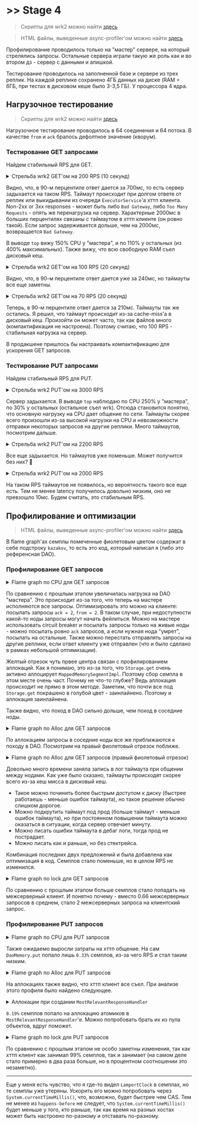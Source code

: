 # \>\> Stage 4
> Скрипты для wrk2 можно найти [здесь](../stage4/wrk2_scripts)

> HTML файлы, выведенные async-profiler'ом можно найти [здесь](./profiler_output)

Профилирование проводилось только на "мастер" сервере, на который стрелялись запросы.
Остальные сервера играли такую же роль как и во втором дз - сервер с данными и апишкой.

Тестирование проводилось на заполненной базе и сервере из трех реплик.
На каждой реплике сохранено 4ГБ данных на диске (RAM = 6ГБ, при тестах в дисковом кеше было 3-3,5 ГБ).
У процессора 4 ядра.

## Нагрузочное тестирование

> Скрипты для wrk2 можно найти [здесь](../stage4/wrk2_scripts)

Нагрузочное тестирование проводилось в 64 соединения и 64 потока.
В качестве `from` и `ack` бралось дефолтное значение (кворум).

### Тестирование GET запросами

Найдем стабильный RPS для GET.

<details>
<summary>Стрельба wrk2 GET'ом на 200 RPS (10 секунд)</summary>
<pre>
Running 10s test @ http://localhost:8080
  64 threads and 64 connections
  Thread calibration: mean lat.: 120.256ms, rate sampling interval: 377ms
  Thread calibration: mean lat.: 98.602ms, rate sampling interval: 391ms
  Thread calibration: mean lat.: 80.927ms, rate sampling interval: 291ms
  Thread calibration: mean lat.: 111.765ms, rate sampling interval: 476ms
  Thread calibration: mean lat.: 291.988ms, rate sampling interval: 1090ms
  Thread calibration: mean lat.: 98.988ms, rate sampling interval: 352ms
  Thread calibration: mean lat.: 104.825ms, rate sampling interval: 399ms
  Thread calibration: mean lat.: 106.615ms, rate sampling interval: 455ms
  Thread calibration: mean lat.: 115.585ms, rate sampling interval: 384ms
  Thread calibration: mean lat.: 132.667ms, rate sampling interval: 572ms
  Thread calibration: mean lat.: 124.374ms, rate sampling interval: 403ms
  Thread calibration: mean lat.: 123.082ms, rate sampling interval: 453ms
  Thread calibration: mean lat.: 210.744ms, rate sampling interval: 685ms
  Thread calibration: mean lat.: 114.673ms, rate sampling interval: 391ms
  Thread calibration: mean lat.: 112.145ms, rate sampling interval: 334ms
  Thread calibration: mean lat.: 111.590ms, rate sampling interval: 404ms
  Thread calibration: mean lat.: 127.504ms, rate sampling interval: 453ms
  Thread calibration: mean lat.: 128.485ms, rate sampling interval: 573ms
  Thread calibration: mean lat.: 113.873ms, rate sampling interval: 455ms
  Thread calibration: mean lat.: 91.890ms, rate sampling interval: 349ms
  Thread calibration: mean lat.: 251.584ms, rate sampling interval: 690ms
  Thread calibration: mean lat.: 115.239ms, rate sampling interval: 392ms
  Thread calibration: mean lat.: 118.717ms, rate sampling interval: 415ms
  Thread calibration: mean lat.: 249.392ms, rate sampling interval: 856ms
  Thread calibration: mean lat.: 131.277ms, rate sampling interval: 527ms
  Thread calibration: mean lat.: 130.629ms, rate sampling interval: 484ms
  Thread calibration: mean lat.: 400.959ms, rate sampling interval: 2633ms
  Thread calibration: mean lat.: 222.520ms, rate sampling interval: 654ms
  Thread calibration: mean lat.: 221.552ms, rate sampling interval: 711ms
  Thread calibration: mean lat.: 174.000ms, rate sampling interval: 657ms
  Thread calibration: mean lat.: 108.946ms, rate sampling interval: 384ms
  Thread calibration: mean lat.: 269.984ms, rate sampling interval: 934ms
  Thread calibration: mean lat.: 1138.336ms, rate sampling interval: 4194ms
  Thread calibration: mean lat.: 206.144ms, rate sampling interval: 412ms
  Thread calibration: mean lat.: 284.288ms, rate sampling interval: 568ms
  Thread Stats   Avg      Stdev     Max   +/- Stdev
    Latency   235.92ms  450.49ms   2.22s    90.06%
    Req/Sec       -nan      -nan   0.00      0.00%
  Latency Distribution (HdrHistogram - Recorded Latency)
 50.000%   63.33ms
 75.000%  173.70ms
 90.000%  681.47ms
 99.000%    2.10s 
 99.900%    2.16s 
 99.990%    2.22s 
 99.999%    2.22s 
100.000%    2.22s 

  Detailed Percentile spectrum:
       Value   Percentile   TotalCount 1/(1-Percentile)

       2.823     0.000000            1         1.00
      11.783     0.100000           90         1.11
      18.751     0.200000          179         1.25
      32.991     0.300000          269         1.43
      43.903     0.400000          358         1.67
      63.327     0.500000          448         2.00
      73.663     0.550000          493         2.22
      99.199     0.600000          537         2.50
     121.855     0.650000          582         2.86
     147.967     0.700000          627         3.33
     174.591     0.750000          672         4.00
     207.103     0.775000          694         4.44
     233.727     0.800000          716         5.00
     266.239     0.825000          739         5.71
     342.271     0.850000          761         6.67
     428.799     0.875000          784         8.00
     485.887     0.887500          795         8.89
     681.471     0.900000          806        10.00
     867.839     0.912500          817        11.43
    1080.319     0.925000          828        13.33
    1291.263     0.937500          840        16.00
    1375.231     0.943750          845        17.78
    1479.679     0.950000          851        20.00
    1620.991     0.956250          856        22.86
    1679.359     0.962500          862        26.67
    1795.071     0.968750          868        32.00
    1801.215     0.971875          870        35.56
    1908.735     0.975000          873        40.00
    1918.975     0.978125          876        45.71
    1939.455     0.981250          880        53.33
    1950.719     0.984375          882        64.00
    2056.191     0.985938          883        71.11
    2073.599     0.987500          884        80.00
    2099.199     0.989062          886        91.43
    2103.295     0.990625          887       106.67
    2131.967     0.992188          889       128.00
    2131.967     0.992969          889       142.22
    2146.303     0.993750          890       160.00
    2150.399     0.994531          892       182.86
    2150.399     0.995313          892       213.33
    2150.399     0.996094          892       256.00
    2150.399     0.996484          892       284.44
    2156.543     0.996875          893       320.00
    2156.543     0.997266          893       365.71
    2156.543     0.997656          893       426.67
    2162.687     0.998047          894       512.00
    2162.687     0.998242          894       568.89
    2162.687     0.998437          894       640.00
    2162.687     0.998633          894       731.43
    2162.687     0.998828          894       853.33
    2217.983     0.999023          895      1024.00
    2217.983     1.000000          895          inf
#[Mean    =      235.921, StdDeviation   =      450.488]
#[Max     =     2215.936, Total count    =          895]
#[Buckets =           27, SubBuckets     =         2048]
----------------------------------------------------------
  1722 requests in 9.98s, 363.43KB read
  Socket errors: connect 0, read 0, write 0, timeout 43
  Non-2xx or 3xx responses: 17
Requests/sec:    172.61
Transfer/sec:     36.43KB
</pre>
</details>

Видно, что, в 90-м перцентиле ответ дается за 700мс, то есть сервер задыхается на таком RPS.
Таймаут происходит при долгом ответе от реплик или выкидывании из очереди `ExecutorService`'а хттп клиента.
Non-2xx or 3xx responses - может быть либо `Bad Gateway`, либо `Too Many Requests` - опять же перенагрузка на сервер.
Характерные 2000мс в больших перцентилях связаны с таймаутом в хттп клиенте (он ровно такой).
Если запрос задерживается дольше, чем на 2000мс, возвращается `Bad Gateway`.

В выводе `top` вижу 150% CPU у "мастера", и по 110% у остальных (из 400% максимальных).
Также вижу, что всю свободную RAM съел дисковый кеш.


<details>
<summary>Стрельба wrk2 GET'ом на 100 RPS (20 секунд)</summary>
<pre>
Running 20s test @ http://localhost:8080
  64 threads and 64 connections
  Thread calibration: mean lat.: 25.769ms, rate sampling interval: 71ms
  Thread calibration: mean lat.: 39.796ms, rate sampling interval: 87ms
  Thread calibration: mean lat.: 26.096ms, rate sampling interval: 70ms
  Thread calibration: mean lat.: 38.195ms, rate sampling interval: 86ms
  Thread calibration: mean lat.: 43.032ms, rate sampling interval: 191ms
  Thread calibration: mean lat.: 38.903ms, rate sampling interval: 87ms
  Thread calibration: mean lat.: 33.653ms, rate sampling interval: 98ms
  Thread calibration: mean lat.: 80.689ms, rate sampling interval: 274ms
  Thread calibration: mean lat.: 647.637ms, rate sampling interval: 3053ms
  Thread calibration: mean lat.: 400.423ms, rate sampling interval: 1985ms
  Thread calibration: mean lat.: 661.905ms, rate sampling interval: 3086ms
  Thread calibration: mean lat.: 681.141ms, rate sampling interval: 3090ms
  Thread calibration: mean lat.: 529.192ms, rate sampling interval: 3149ms
  Thread calibration: mean lat.: 412.008ms, rate sampling interval: 1986ms
  Thread calibration: mean lat.: 1294.752ms, rate sampling interval: 4112ms
  Thread calibration: mean lat.: 117.770ms, rate sampling interval: 373ms
  Thread calibration: mean lat.: 389.238ms, rate sampling interval: 1862ms
  Thread calibration: mean lat.: 435.778ms, rate sampling interval: 1981ms
  Thread calibration: mean lat.: 154.466ms, rate sampling interval: 469ms
  Thread calibration: mean lat.: 160.200ms, rate sampling interval: 478ms
  Thread calibration: mean lat.: 487.473ms, rate sampling interval: 3260ms
  Thread calibration: mean lat.: 458.704ms, rate sampling interval: 3260ms
  Thread calibration: mean lat.: 565.965ms, rate sampling interval: 3264ms
  Thread calibration: mean lat.: 514.350ms, rate sampling interval: 3098ms
  Thread calibration: mean lat.: 535.270ms, rate sampling interval: 3133ms
  Thread calibration: mean lat.: 107.070ms, rate sampling interval: 325ms
  Thread calibration: mean lat.: 146.618ms, rate sampling interval: 390ms
  Thread calibration: mean lat.: 166.317ms, rate sampling interval: 526ms
  Thread calibration: mean lat.: 117.936ms, rate sampling interval: 355ms
  Thread calibration: mean lat.: 515.414ms, rate sampling interval: 3137ms
  Thread calibration: mean lat.: 162.394ms, rate sampling interval: 526ms
  Thread calibration: mean lat.: 521.609ms, rate sampling interval: 3139ms
  Thread calibration: mean lat.: 398.353ms, rate sampling interval: 1695ms
  Thread calibration: mean lat.: 480.204ms, rate sampling interval: 3125ms
  Thread calibration: mean lat.: 9223372036854776.000ms, rate sampling interval: 10ms
  Thread calibration: mean lat.: 172.488ms, rate sampling interval: 607ms
  Thread calibration: mean lat.: 178.826ms, rate sampling interval: 593ms
  Thread calibration: mean lat.: 192.063ms, rate sampling interval: 579ms
  Thread calibration: mean lat.: 180.274ms, rate sampling interval: 548ms
  Thread calibration: mean lat.: 166.209ms, rate sampling interval: 561ms
  Thread calibration: mean lat.: 9223372036854776.000ms, rate sampling interval: 10ms
  Thread calibration: mean lat.: 9223372036854776.000ms, rate sampling interval: 10ms
  Thread calibration: mean lat.: 183.830ms, rate sampling interval: 574ms
  Thread calibration: mean lat.: 152.418ms, rate sampling interval: 532ms
  Thread calibration: mean lat.: 120.352ms, rate sampling interval: 325ms
  Thread calibration: mean lat.: 201.232ms, rate sampling interval: 664ms
  Thread calibration: mean lat.: 180.839ms, rate sampling interval: 467ms
  Thread calibration: mean lat.: 184.032ms, rate sampling interval: 586ms
  Thread calibration: mean lat.: 197.047ms, rate sampling interval: 642ms
  Thread calibration: mean lat.: 192.186ms, rate sampling interval: 620ms
  Thread calibration: mean lat.: 186.404ms, rate sampling interval: 624ms
  Thread calibration: mean lat.: 195.575ms, rate sampling interval: 585ms
  Thread calibration: mean lat.: 182.271ms, rate sampling interval: 493ms
  Thread calibration: mean lat.: 188.529ms, rate sampling interval: 500ms
  Thread calibration: mean lat.: 208.708ms, rate sampling interval: 622ms
  Thread calibration: mean lat.: 186.076ms, rate sampling interval: 530ms
  Thread calibration: mean lat.: 190.549ms, rate sampling interval: 616ms
  Thread calibration: mean lat.: 224.997ms, rate sampling interval: 636ms
  Thread calibration: mean lat.: 171.969ms, rate sampling interval: 574ms
  Thread calibration: mean lat.: 172.742ms, rate sampling interval: 547ms
  Thread calibration: mean lat.: 170.592ms, rate sampling interval: 482ms
  Thread calibration: mean lat.: 167.894ms, rate sampling interval: 546ms
  Thread calibration: mean lat.: 179.764ms, rate sampling interval: 573ms
  Thread calibration: mean lat.: 196.725ms, rate sampling interval: 567ms
  Thread Stats   Avg      Stdev     Max   +/- Stdev
    Latency   174.71ms  323.50ms   2.16s    95.37%
    Req/Sec     0.42      1.80    14.00     97.24%
  Latency Distribution (HdrHistogram - Recorded Latency)
 50.000%   97.47ms
 75.000%  188.93ms
 90.000%  238.08ms
 99.000%    2.06s 
 99.900%    2.15s 
 99.990%    2.16s 
 99.999%    2.16s 
100.000%    2.16s 

Detailed Percentile spectrum:
Value   Percentile   TotalCount 1/(1-Percentile)

       2.259     0.000000            1         1.00
      15.999     0.100000           72         1.11
      29.471     0.200000          143         1.25
      44.607     0.300000          214         1.43
      65.599     0.400000          285         1.67
      97.471     0.500000          356         2.00
     120.383     0.550000          392         2.22
     145.535     0.600000          428         2.50
     161.407     0.650000          465         2.86
     174.335     0.700000          499         3.33
     188.927     0.750000          536         4.00
     196.095     0.775000          552         4.44
     200.191     0.800000          570         5.00
     209.279     0.825000          588         5.71
     212.735     0.850000          606         6.67
     225.919     0.875000          623         8.00
     228.735     0.887500          634         8.89
     238.079     0.900000          641        10.00
     248.447     0.912500          650        11.43
     266.751     0.925000          659        13.33
     301.567     0.937500          668        16.00
     335.615     0.943750          672        17.78
     357.887     0.950000          677        20.00
     901.119     0.956250          681        22.86
     940.031     0.962500          686        26.67
     969.215     0.968750          690        32.00
    1528.831     0.971875          692        35.56
    1537.023     0.975000          695        40.00
    1542.143     0.978125          697        45.71
    1556.479     0.981250          699        53.33
    1562.623     0.984375          701        64.00
    2019.327     0.985938          702        71.11
    2052.095     0.987500          704        80.00
    2058.239     0.989062          705        91.43
    2065.407     0.990625          706       106.67
    2069.503     0.992188          707       128.00
    2069.503     0.992969          707       142.22
    2070.527     0.993750          708       160.00
    2074.623     0.994531          709       182.86
    2074.623     0.995313          709       213.33
    2144.255     0.996094          710       256.00
    2144.255     0.996484          710       284.44
    2144.255     0.996875          710       320.00
    2150.399     0.997266          711       365.71
    2150.399     0.997656          711       426.67
    2150.399     0.998047          711       512.00
    2150.399     0.998242          711       568.89
    2150.399     0.998437          711       640.00
    2158.591     0.998633          712       731.43
    2158.591     1.000000          712          inf
#[Mean    =      174.712, StdDeviation   =      323.500]
#[Max     =     2156.544, Total count    =          712]
#[Buckets =           27, SubBuckets     =         2048]
----------------------------------------------------------
1607 requests in 20.06s, 345.22KB read
Socket errors: connect 0, read 0, write 0, timeout 145
Non-2xx or 3xx responses: 46
Requests/sec:     80.11
Transfer/sec:     17.21KB
</pre>
</details>

Видно, что, в 90-м перцентиле ответ дается уже за 240мс, но таймауты все еще заметны.

<details>
<summary>Стрельба wrk2 GET'ом на 70 RPS (20 секунд)</summary>
<pre>
Running 20s test @ http://localhost:8080
  64 threads and 64 connections
  Thread calibration: mean lat.: 70.544ms, rate sampling interval: 265ms
  Thread calibration: mean lat.: 118.546ms, rate sampling interval: 434ms
  Thread calibration: mean lat.: 82.411ms, rate sampling interval: 294ms
  Thread calibration: mean lat.: 103.411ms, rate sampling interval: 502ms
  Thread calibration: mean lat.: 127.306ms, rate sampling interval: 488ms
  Thread calibration: mean lat.: 109.670ms, rate sampling interval: 430ms
  Thread calibration: mean lat.: 109.816ms, rate sampling interval: 290ms
  Thread calibration: mean lat.: 120.749ms, rate sampling interval: 492ms
  Thread calibration: mean lat.: 396.416ms, rate sampling interval: 2461ms
  Thread calibration: mean lat.: 113.365ms, rate sampling interval: 488ms
  Thread calibration: mean lat.: 123.951ms, rate sampling interval: 482ms
  Thread calibration: mean lat.: 423.700ms, rate sampling interval: 2531ms
  Thread calibration: mean lat.: 431.915ms, rate sampling interval: 2488ms
  Thread calibration: mean lat.: 140.330ms, rate sampling interval: 419ms
  Thread calibration: mean lat.: 129.300ms, rate sampling interval: 474ms
  Thread calibration: mean lat.: 421.200ms, rate sampling interval: 2437ms
  Thread calibration: mean lat.: 130.766ms, rate sampling interval: 405ms
  Thread calibration: mean lat.: 431.159ms, rate sampling interval: 2316ms
  Thread calibration: mean lat.: 148.565ms, rate sampling interval: 519ms
  Thread calibration: mean lat.: 192.302ms, rate sampling interval: 783ms
  Thread calibration: mean lat.: 431.223ms, rate sampling interval: 2312ms
  Thread calibration: mean lat.: 168.164ms, rate sampling interval: 508ms
  Thread calibration: mean lat.: 176.455ms, rate sampling interval: 540ms
  Thread calibration: mean lat.: 491.937ms, rate sampling interval: 2578ms
  Thread calibration: mean lat.: 157.229ms, rate sampling interval: 485ms
  Thread calibration: mean lat.: 117.870ms, rate sampling interval: 379ms
  Thread calibration: mean lat.: 242.430ms, rate sampling interval: 690ms
  Thread calibration: mean lat.: 180.149ms, rate sampling interval: 596ms
  Thread calibration: mean lat.: 447.613ms, rate sampling interval: 2322ms
  Thread calibration: mean lat.: 215.936ms, rate sampling interval: 603ms
  Thread calibration: mean lat.: 173.530ms, rate sampling interval: 456ms
  Thread calibration: mean lat.: 593.236ms, rate sampling interval: 2615ms
  Thread calibration: mean lat.: 146.075ms, rate sampling interval: 452ms
  Thread calibration: mean lat.: 184.854ms, rate sampling interval: 582ms
  Thread calibration: mean lat.: 434.116ms, rate sampling interval: 2527ms
  Thread calibration: mean lat.: 457.442ms, rate sampling interval: 2551ms
  Thread calibration: mean lat.: 147.446ms, rate sampling interval: 537ms
  Thread calibration: mean lat.: 158.424ms, rate sampling interval: 395ms
  Thread calibration: mean lat.: 441.410ms, rate sampling interval: 2492ms
  Thread calibration: mean lat.: 178.959ms, rate sampling interval: 689ms
  Thread calibration: mean lat.: 172.026ms, rate sampling interval: 568ms
  Thread calibration: mean lat.: 489.646ms, rate sampling interval: 2512ms
  Thread calibration: mean lat.: 474.097ms, rate sampling interval: 2508ms
  Thread calibration: mean lat.: 160.742ms, rate sampling interval: 443ms
  Thread calibration: mean lat.: 486.062ms, rate sampling interval: 2439ms
  Thread calibration: mean lat.: 491.412ms, rate sampling interval: 2437ms
  Thread calibration: mean lat.: 494.222ms, rate sampling interval: 2482ms
  Thread calibration: mean lat.: 206.999ms, rate sampling interval: 617ms
  Thread calibration: mean lat.: 191.501ms, rate sampling interval: 663ms
  Thread calibration: mean lat.: 193.255ms, rate sampling interval: 631ms
  Thread calibration: mean lat.: 161.202ms, rate sampling interval: 666ms
  Thread calibration: mean lat.: 501.466ms, rate sampling interval: 2435ms
  Thread calibration: mean lat.: 201.795ms, rate sampling interval: 651ms
  Thread calibration: mean lat.: 209.141ms, rate sampling interval: 678ms
  Thread calibration: mean lat.: 196.743ms, rate sampling interval: 668ms
  Thread calibration: mean lat.: 202.596ms, rate sampling interval: 659ms
  Thread calibration: mean lat.: 216.064ms, rate sampling interval: 706ms
  Thread calibration: mean lat.: 209.747ms, rate sampling interval: 675ms
  Thread calibration: mean lat.: 212.507ms, rate sampling interval: 686ms
  Thread calibration: mean lat.: 503.042ms, rate sampling interval: 2473ms
  Thread calibration: mean lat.: 211.422ms, rate sampling interval: 707ms
  Thread calibration: mean lat.: 189.941ms, rate sampling interval: 677ms
  Thread calibration: mean lat.: 189.031ms, rate sampling interval: 644ms
  Thread calibration: mean lat.: 172.966ms, rate sampling interval: 684ms
  Thread Stats   Avg      Stdev     Max   +/- Stdev
    Latency   151.86ms  265.05ms   2.07s    97.24%
    Req/Sec     0.72      0.93     6.00     95.75%
  Latency Distribution (HdrHistogram - Recorded Latency)
 50.000%   93.31ms
 75.000%  163.46ms
 90.000%  216.45ms
 99.000%    2.02s 
 99.900%    2.03s 
 99.990%    2.07s 
 99.999%    2.07s 
100.000%    2.07s 

Detailed Percentile spectrum:
Value   Percentile   TotalCount 1/(1-Percentile)

      12.383     0.000000            1         1.00
      35.775     0.100000           58         1.11
      46.527     0.200000          116         1.25
      56.575     0.300000          174         1.43
      73.855     0.400000          232         1.67
      93.311     0.500000          290         2.00
     107.199     0.550000          319         2.22
     125.375     0.600000          348         2.50
     140.927     0.650000          377         2.86
     155.007     0.700000          406         3.33
     163.711     0.750000          435         4.00
     171.391     0.775000          449         4.44
     177.535     0.800000          466         5.00
     181.119     0.825000          478         5.71
     189.951     0.850000          493         6.67
     200.063     0.875000          507         8.00
     206.079     0.887500          514         8.89
     217.343     0.900000          522        10.00
     223.999     0.912500          529        11.43
     233.599     0.925000          536        13.33
     260.351     0.937500          543        16.00
     314.111     0.943750          547        17.78
     318.975     0.950000          552        20.00
     323.071     0.956250          554        22.86
     328.703     0.962500          558        26.67
     334.847     0.968750          561        32.00
     391.679     0.971875          563        35.56
    1145.855     0.975000          565        40.00
    1186.815     0.978125          567        45.71
    1213.439     0.981250          569        53.33
    1231.871     0.984375          570        64.00
    1245.183     0.985938          571        71.11
    2008.063     0.987500          572        80.00
    2015.231     0.989062          573        91.43
    2023.423     0.990625          574       106.67
    2025.471     0.992188          576       128.00
    2025.471     0.992969          576       142.22
    2025.471     0.993750          576       160.00
    2025.471     0.994531          576       182.86
    2030.591     0.995313          578       213.33
    2030.591     0.996094          578       256.00
    2030.591     0.996484          578       284.44
    2030.591     0.996875          578       320.00
    2030.591     0.997266          578       365.71
    2030.591     0.997656          578       426.67
    2030.591     0.998047          578       512.00
    2030.591     0.998242          578       568.89
    2066.431     0.998437          579       640.00
    2066.431     1.000000          579          inf
#[Mean    =      151.855, StdDeviation   =      265.046]
#[Max     =     2065.408, Total count    =          579]
#[Buckets =           27, SubBuckets     =         2048]
----------------------------------------------------------
1265 requests in 20.11s, 248.08KB read
Socket errors: connect 0, read 0, write 0, timeout 61
Non-2xx or 3xx responses: 42
Requests/sec:     62.90
Transfer/sec:     12.34KB
</pre>
</details>

Теперь, в 90-м перцентиле ответ дается за 210мс.
Таймауты так же остались.
Я решил, что таймаут происходит из-за cache-miss'а в дисковый кеш.
Произойти он может часто, так как файлов много (компактификация не настроена).
Поэтому считаю, что 100 RPS - стабильная нагрузка на сервер.

В продакшене пришлось бы настраивать компактификацию для ускорения GET запросов.

### Тестирование PUT запросами

Найдем стабильный RPS для PUT.

<details>
<summary>Стрельба wrk2 PUT'ом на 3000 RPS</summary>
<pre>
Running 10s test @ http://localhost:8080
  64 threads and 64 connections
  Thread calibration: mean lat.: 1.718ms, rate sampling interval: 10ms
  Thread calibration: mean lat.: 304.965ms, rate sampling interval: 27ms
  Thread calibration: mean lat.: 1.726ms, rate sampling interval: 10ms
  Thread calibration: mean lat.: 1.674ms, rate sampling interval: 10ms
  Thread calibration: mean lat.: 2.381ms, rate sampling interval: 10ms
  Thread calibration: mean lat.: 2.024ms, rate sampling interval: 10ms
  Thread calibration: mean lat.: 230.430ms, rate sampling interval: 2256ms
  Thread calibration: mean lat.: 1.771ms, rate sampling interval: 10ms
  Thread calibration: mean lat.: 1.787ms, rate sampling interval: 10ms
  Thread calibration: mean lat.: 186.790ms, rate sampling interval: 2963ms
  Thread calibration: mean lat.: 221.625ms, rate sampling interval: 2166ms
  Thread calibration: mean lat.: 1.879ms, rate sampling interval: 10ms
  Thread calibration: mean lat.: 246.707ms, rate sampling interval: 2828ms
  Thread calibration: mean lat.: 232.087ms, rate sampling interval: 2306ms
  Thread calibration: mean lat.: 2.014ms, rate sampling interval: 10ms
  Thread calibration: mean lat.: 1.909ms, rate sampling interval: 10ms
  Thread calibration: mean lat.: 258.402ms, rate sampling interval: 2461ms
  Thread calibration: mean lat.: 1.995ms, rate sampling interval: 10ms
  Thread calibration: mean lat.: 1.882ms, rate sampling interval: 10ms
  Thread calibration: mean lat.: 214.764ms, rate sampling interval: 2109ms
  Thread calibration: mean lat.: 1.607ms, rate sampling interval: 10ms
  Thread calibration: mean lat.: 1.747ms, rate sampling interval: 10ms
  Thread calibration: mean lat.: 911.607ms, rate sampling interval: 6250ms
  Thread calibration: mean lat.: 905.525ms, rate sampling interval: 6242ms
  Thread calibration: mean lat.: 308.554ms, rate sampling interval: 2713ms
  Thread calibration: mean lat.: 110.970ms, rate sampling interval: 10ms
  Thread calibration: mean lat.: 904.274ms, rate sampling interval: 6221ms
  Thread calibration: mean lat.: 1521.760ms, rate sampling interval: 10747ms
  Thread calibration: mean lat.: 1.866ms, rate sampling interval: 10ms
  Thread calibration: mean lat.: 401.154ms, rate sampling interval: 3033ms
  Thread calibration: mean lat.: 57.754ms, rate sampling interval: 10ms
  Thread calibration: mean lat.: 2.354ms, rate sampling interval: 10ms
  Thread calibration: mean lat.: 14.278ms, rate sampling interval: 10ms
  Thread calibration: mean lat.: 2.170ms, rate sampling interval: 10ms
  Thread calibration: mean lat.: 2.293ms, rate sampling interval: 10ms
  Thread calibration: mean lat.: 2.053ms, rate sampling interval: 10ms
  Thread calibration: mean lat.: 2.487ms, rate sampling interval: 10ms
  Thread calibration: mean lat.: 2.704ms, rate sampling interval: 10ms
  Thread calibration: mean lat.: 1644.802ms, rate sampling interval: 7045ms
  Thread calibration: mean lat.: 217.862ms, rate sampling interval: 2865ms
  Thread calibration: mean lat.: 191.039ms, rate sampling interval: 2920ms
  Thread calibration: mean lat.: 1.840ms, rate sampling interval: 10ms
  Thread calibration: mean lat.: 1.716ms, rate sampling interval: 10ms
  Thread Stats   Avg      Stdev     Max   +/- Stdev
    Latency   302.51ms  834.06ms   5.73s    89.19%
    Req/Sec       -nan      -nan   0.00      0.00%
  Latency Distribution (HdrHistogram - Recorded Latency)
 50.000%    1.70ms
 75.000%    2.96ms
 90.000%    1.27s 
 99.000%    3.93s 
 99.900%    5.53s 
 99.990%    5.71s 
 99.999%    5.73s 
100.000%    5.73s 

  Detailed Percentile spectrum:
       Value   Percentile   TotalCount 1/(1-Percentile)

       0.459     0.000000            1         1.00
       0.942     0.100000          978         1.11
       1.157     0.200000         1957         1.25
       1.343     0.300000         2938         1.43
       1.506     0.400000         3913         1.67
       1.696     0.500000         4889         2.00
       1.805     0.550000         5380         2.22
       1.944     0.600000         5866         2.50
       2.139     0.650000         6355         2.86
       2.415     0.700000         6848         3.33
       2.963     0.750000         7332         4.00
       3.579     0.775000         7576         4.44
       4.883     0.800000         7820         5.00
      54.847     0.825000         8065         5.71
     463.103     0.850000         8309         6.67
     863.743     0.875000         8554         8.00
    1071.103     0.887500         8676         8.89
    1269.759     0.900000         8798        10.00
    1471.487     0.912500         8920        11.43
    1668.095     0.925000         9042        13.33
    1868.799     0.937500         9167        16.00
    1952.767     0.943750         9226        17.78
    2063.359     0.950000         9287        20.00
    2359.295     0.956250         9348        22.86
    2658.303     0.962500         9409        26.67
    2953.215     0.968750         9470        32.00
    3110.911     0.971875         9502        35.56
    3254.271     0.975000         9531        40.00
    3401.727     0.978125         9563        45.71
    3543.039     0.981250         9592        53.33
    3686.399     0.984375         9623        64.00
    3753.983     0.985938         9638        71.11
    3825.663     0.987500         9654        80.00
    3897.343     0.989062         9669        91.43
    3969.023     0.990625         9685       106.67
    4194.303     0.992188         9699       128.00
    4358.143     0.992969         9707       142.22
    4501.503     0.993750         9714       160.00
    4665.343     0.994531         9722       182.86
    4825.087     0.995313         9730       213.33
    4956.159     0.996094         9737       256.00
    5038.079     0.996484         9741       284.44
    5119.999     0.996875         9745       320.00
    5201.919     0.997266         9749       365.71
    5283.839     0.997656         9753       426.67
    5345.279     0.998047         9756       512.00
    5390.335     0.998242         9758       568.89
    5431.295     0.998437         9760       640.00
    5472.255     0.998633         9762       731.43
    5513.215     0.998828         9764       853.33
    5554.175     0.999023         9766      1024.00
    5574.655     0.999121         9767      1137.78
    5595.135     0.999219         9768      1280.00
    5615.615     0.999316         9769      1462.86
    5636.095     0.999414         9770      1706.67
    5656.575     0.999512         9771      2048.00
    5656.575     0.999561         9771      2275.56
    5677.055     0.999609         9772      2560.00
    5677.055     0.999658         9772      2925.71
    5697.535     0.999707         9773      3413.33
    5697.535     0.999756         9773      4096.00
    5697.535     0.999780         9773      4551.11
    5713.919     0.999805         9774      5120.00
    5713.919     0.999829         9774      5851.43
    5713.919     0.999854         9774      6826.67
    5713.919     0.999878         9774      8192.00
    5713.919     0.999890         9774      9102.22
    5734.399     0.999902         9775     10240.00
    5734.399     1.000000         9775          inf
#[Mean    =      302.512, StdDeviation   =      834.058]
#[Max     =     5730.304, Total count    =         9775]
#[Buckets =           27, SubBuckets     =         2048]
----------------------------------------------------------
  23018 requests in 10.00s, 1.47MB read
  Socket errors: connect 0, read 0, write 0, timeout 57
  Non-2xx or 3xx responses: 45
Requests/sec:   2300.82
Transfer/sec:    150.58KB
</pre>
</details>

Сервер задыхается.
В выводе `top` наблюдаю по CPU 250% у "мастера", по 30% у остальных (остальное съел wrk).
Отсюда становится понятно, что основную нагрузку на CPU дает общение по сети.
Таймауты скорее всего произошли из-за высокой нагрузки на CPU
и невозможности отправки некоторых запросов на другие реплики.
Много таймаутов, посмотрим дальше.

<details>
<summary>Стрельба wrk2 PUT'ом на 2200 RPS</summary>
<pre>
Running 10s test @ http://localhost:8080
  64 threads and 64 connections
  Thread calibration: mean lat.: 1.396ms, rate sampling interval: 10ms
  Thread calibration: mean lat.: 1.535ms, rate sampling interval: 10ms
  Thread calibration: mean lat.: 1.789ms, rate sampling interval: 10ms
  Thread calibration: mean lat.: 1.673ms, rate sampling interval: 10ms
  Thread calibration: mean lat.: 213.716ms, rate sampling interval: 2121ms
  Thread calibration: mean lat.: 1.542ms, rate sampling interval: 10ms
  Thread calibration: mean lat.: 1.386ms, rate sampling interval: 10ms
  Thread calibration: mean lat.: 1.496ms, rate sampling interval: 10ms
  Thread calibration: mean lat.: 1.384ms, rate sampling interval: 10ms
  Thread calibration: mean lat.: 1.301ms, rate sampling interval: 10ms
  Thread calibration: mean lat.: 1.283ms, rate sampling interval: 10ms
  Thread calibration: mean lat.: 1.288ms, rate sampling interval: 10ms
  Thread calibration: mean lat.: 1.210ms, rate sampling interval: 10ms
  Thread calibration: mean lat.: 1.245ms, rate sampling interval: 10ms
  Thread calibration: mean lat.: 1.253ms, rate sampling interval: 10ms
  Thread calibration: mean lat.: 1.150ms, rate sampling interval: 10ms
  Thread calibration: mean lat.: 1.167ms, rate sampling interval: 10ms
  Thread calibration: mean lat.: 1.131ms, rate sampling interval: 10ms
  Thread calibration: mean lat.: 1.178ms, rate sampling interval: 10ms
  Thread calibration: mean lat.: 1.148ms, rate sampling interval: 10ms
  Thread calibration: mean lat.: 1.212ms, rate sampling interval: 10ms
  Thread calibration: mean lat.: 1.256ms, rate sampling interval: 10ms
  Thread calibration: mean lat.: 1.241ms, rate sampling interval: 10ms
  Thread calibration: mean lat.: 1.307ms, rate sampling interval: 10ms
  Thread calibration: mean lat.: 1.242ms, rate sampling interval: 10ms
  Thread calibration: mean lat.: 1.207ms, rate sampling interval: 10ms
  Thread calibration: mean lat.: 1.185ms, rate sampling interval: 10ms
  Thread calibration: mean lat.: 1.473ms, rate sampling interval: 10ms
  Thread calibration: mean lat.: 1.635ms, rate sampling interval: 10ms
  Thread calibration: mean lat.: 1.182ms, rate sampling interval: 10ms
  Thread calibration: mean lat.: 1.644ms, rate sampling interval: 10ms
  Thread calibration: mean lat.: 1.701ms, rate sampling interval: 10ms
  Thread calibration: mean lat.: 1.681ms, rate sampling interval: 10ms
  Thread calibration: mean lat.: 1.686ms, rate sampling interval: 10ms
  Thread calibration: mean lat.: 1.448ms, rate sampling interval: 10ms
  Thread calibration: mean lat.: 1.522ms, rate sampling interval: 10ms
  Thread Stats   Avg      Stdev     Max   +/- Stdev
    Latency    16.58ms  141.67ms   2.00s    98.62%
    Req/Sec       -nan      -nan   0.00      0.00%
  Latency Distribution (HdrHistogram - Recorded Latency)
 50.000%    1.44ms
 75.000%    1.79ms
 90.000%    2.19ms
 99.000%  649.22ms
 99.900%    1.87s 
 99.990%    2.00s 
 99.999%    2.00s 
100.000%    2.00s 

  Detailed Percentile spectrum:
       Value   Percentile   TotalCount 1/(1-Percentile)

       0.463     0.000000            1         1.00
       0.887     0.100000          957         1.11
       1.055     0.200000         1917         1.25
       1.188     0.300000         2877         1.43
       1.319     0.400000         3836         1.67
       1.441     0.500000         4789         2.00
       1.503     0.550000         5275         2.22
       1.564     0.600000         5746         2.50
       1.631     0.650000         6221         2.86
       1.711     0.700000         6703         3.33
       1.793     0.750000         7178         4.00
       1.840     0.775000         7420         4.44
       1.896     0.800000         7659         5.00
       1.951     0.825000         7896         5.71
       2.019     0.850000         8135         6.67
       2.097     0.875000         8380         8.00
       2.139     0.887500         8496         8.89
       2.189     0.900000         8618        10.00
       2.259     0.912500         8734        11.43
       2.347     0.925000         8853        13.33
       2.471     0.937500         8972        16.00
       2.547     0.943750         9033        17.78
       2.645     0.950000         9092        20.00
       2.773     0.956250         9152        22.86
       2.969     0.962500         9212        26.67
       3.273     0.968750         9271        32.00
       3.517     0.971875         9301        35.56
       4.043     0.975000         9331        40.00
       4.683     0.978125         9361        45.71
       5.875     0.981250         9391        53.33
       9.663     0.984375         9421        64.00
     112.063     0.985938         9436        71.11
     333.567     0.987500         9451        80.00
     536.063     0.989062         9466        91.43
     758.783     0.990625         9481       106.67
     961.535     0.992188         9496       128.00
    1071.103     0.992969         9503       142.22
    1184.767     0.993750         9511       160.00
    1274.879     0.994531         9518       182.86
    1388.543     0.995313         9526       213.33
    1497.087     0.996094         9533       256.00
    1554.431     0.996484         9537       284.44
    1610.751     0.996875         9541       320.00
    1645.567     0.997266         9544       365.71
    1700.863     0.997656         9548       426.67
    1758.207     0.998047         9552       512.00
    1785.855     0.998242         9554       568.89
    1813.503     0.998437         9556       640.00
    1837.055     0.998633         9557       731.43
    1865.727     0.998828         9559       853.33
    1894.399     0.999023         9561      1024.00
    1898.495     0.999121         9562      1137.78
    1922.047     0.999219         9563      1280.00
    1926.143     0.999316         9564      1462.86
    1950.719     0.999414         9565      1706.67
    1953.791     0.999512         9566      2048.00
    1953.791     0.999561         9566      2275.56
    1978.367     0.999609         9567      2560.00
    1978.367     0.999658         9567      2925.71
    1981.439     0.999707         9568      3413.33
    1981.439     0.999756         9568      4096.00
    1981.439     0.999780         9568      4551.11
    2001.919     0.999805         9569      5120.00
    2001.919     0.999829         9569      5851.43
    2001.919     0.999854         9569      6826.67
    2001.919     0.999878         9569      8192.00
    2001.919     0.999890         9569      9102.22
    2004.991     0.999902         9570     10240.00
    2004.991     1.000000         9570          inf
#[Mean    =       16.584, StdDeviation   =      141.668]
#[Max     =     2003.968, Total count    =         9570]
#[Buckets =           27, SubBuckets     =         2048]
----------------------------------------------------------
  21789 requests in 9.99s, 1.39MB read
  Socket errors: connect 0, read 0, write 0, timeout 2
  Non-2xx or 3xx responses: 3
Requests/sec:   2181.71
Transfer/sec:    142.75KB
</pre>
</details>

Все еще задыхается. Но таймаутов уже поменьше. Может получится без них? 🥺

<details>
<summary>Стрельба wrk2 PUT'ом на 2000 RPS</summary>
<pre>
Running 10s test @ http://localhost:8080
  64 threads and 64 connections
  Thread calibration: mean lat.: 1.487ms, rate sampling interval: 10ms
  Thread calibration: mean lat.: 1.346ms, rate sampling interval: 10ms
  Thread calibration: mean lat.: 1.457ms, rate sampling interval: 10ms
  Thread calibration: mean lat.: 1.628ms, rate sampling interval: 10ms
  Thread calibration: mean lat.: 1.868ms, rate sampling interval: 10ms
  Thread calibration: mean lat.: 1.883ms, rate sampling interval: 10ms
  Thread calibration: mean lat.: 1.755ms, rate sampling interval: 10ms
  Thread calibration: mean lat.: 1.343ms, rate sampling interval: 10ms
  Thread calibration: mean lat.: 1.349ms, rate sampling interval: 10ms
  Thread calibration: mean lat.: 1.449ms, rate sampling interval: 10ms
  Thread calibration: mean lat.: 1.220ms, rate sampling interval: 10ms
  Thread calibration: mean lat.: 1.288ms, rate sampling interval: 10ms
  Thread calibration: mean lat.: 1.314ms, rate sampling interval: 10ms
  Thread calibration: mean lat.: 1.213ms, rate sampling interval: 10ms
  Thread calibration: mean lat.: 1.116ms, rate sampling interval: 10ms
  Thread calibration: mean lat.: 1.093ms, rate sampling interval: 10ms
  Thread calibration: mean lat.: 1.110ms, rate sampling interval: 10ms
  Thread calibration: mean lat.: 1.464ms, rate sampling interval: 10ms
  Thread calibration: mean lat.: 1.499ms, rate sampling interval: 10ms
  Thread calibration: mean lat.: 1.361ms, rate sampling interval: 10ms
  Thread calibration: mean lat.: 1.409ms, rate sampling interval: 10ms
  Thread calibration: mean lat.: 1.489ms, rate sampling interval: 10ms
  Thread calibration: mean lat.: 1.257ms, rate sampling interval: 10ms
  Thread calibration: mean lat.: 1.285ms, rate sampling interval: 10ms
  Thread Stats   Avg      Stdev     Max   +/- Stdev
    Latency     1.41ms  554.10us   7.96ms   79.63%
    Req/Sec       -nan      -nan   0.00      0.00%
  Latency Distribution (HdrHistogram - Recorded Latency)
 50.000%    1.35ms
 75.000%    1.63ms
 90.000%    1.97ms
 99.000%    3.40ms
 99.900%    5.98ms
 99.990%    7.78ms
 99.999%    7.97ms
100.000%    7.97ms

  Detailed Percentile spectrum:
       Value   Percentile   TotalCount 1/(1-Percentile)

       0.460     0.000000            1         1.00
       0.844     0.100000         1249         1.11
       0.995     0.200000         2498         1.25
       1.116     0.300000         3738         1.43
       1.235     0.400000         4982         1.67
       1.346     0.500000         6233         2.00
       1.398     0.550000         6854         2.22
       1.453     0.600000         7481         2.50
       1.507     0.650000         8101         2.86
       1.567     0.700000         8719         3.33
       1.635     0.750000         9343         4.00
       1.675     0.775000         9653         4.44
       1.716     0.800000         9962         5.00
       1.763     0.825000        10271         5.71
       1.813     0.850000        10583         6.67
       1.886     0.875000        10900         8.00
       1.924     0.887500        11052         8.89
       1.966     0.900000        11210        10.00
       2.016     0.912500        11363        11.43
       2.067     0.925000        11516        13.33
       2.135     0.937500        11671        16.00
       2.177     0.943750        11750        17.78
       2.239     0.950000        11833        20.00
       2.289     0.956250        11905        22.86
       2.375     0.962500        11983        26.67
       2.467     0.968750        12060        32.00
       2.533     0.971875        12099        35.56
       2.605     0.975000        12138        40.00
       2.693     0.978125        12177        45.71
       2.809     0.981250        12216        53.33
       2.921     0.984375        12256        64.00
       3.059     0.985938        12274        71.11
       3.195     0.987500        12294        80.00
       3.331     0.989062        12313        91.43
       3.457     0.990625        12333       106.67
       3.637     0.992188        12352       128.00
       3.825     0.992969        12362       142.22
       4.015     0.993750        12372       160.00
       4.159     0.994531        12381       182.86
       4.395     0.995313        12391       213.33
       4.603     0.996094        12401       256.00
       4.719     0.996484        12406       284.44
       4.815     0.996875        12411       320.00
       4.911     0.997266        12415       365.71
       5.123     0.997656        12420       426.67
       5.327     0.998047        12425       512.00
       5.503     0.998242        12428       568.89
       5.715     0.998437        12430       640.00
       5.859     0.998633        12432       731.43
       5.943     0.998828        12435       853.33
       5.979     0.999023        12437      1024.00
       6.411     0.999121        12439      1137.78
       6.419     0.999219        12440      1280.00
       6.459     0.999316        12441      1462.86
       6.627     0.999414        12442      1706.67
       6.643     0.999512        12443      2048.00
       6.679     0.999561        12444      2275.56
       6.747     0.999609        12445      2560.00
       6.747     0.999658        12445      2925.71
       6.871     0.999707        12446      3413.33
       6.871     0.999756        12446      4096.00
       7.111     0.999780        12447      4551.11
       7.111     0.999805        12447      5120.00
       7.111     0.999829        12447      5851.43
       7.779     0.999854        12448      6826.67
       7.779     0.999878        12448      8192.00
       7.779     0.999890        12448      9102.22
       7.779     0.999902        12448     10240.00
       7.779     0.999915        12448     11702.86
       7.967     0.999927        12449     13653.33
       7.967     1.000000        12449          inf
#[Mean    =        1.406, StdDeviation   =        0.554]
#[Max     =        7.964, Total count    =        12449]
#[Buckets =           27, SubBuckets     =         2048]
----------------------------------------------------------
  20001 requests in 9.99s, 1.28MB read
Requests/sec:   2002.53
Transfer/sec:    131.02KB
</pre>
</details>

На таком RPS таймаутов не появилось, но вероятность такого все еще есть.
Тем не менее latency получилось довольно низким, оно не превзошло 10мс.
Будем считать, это стабильным RPS.

## Профилирование и оптимизации

> HTML файлы, выведенные async-profiler'ом можно найти [здесь](./profiler_output)

В flame graph'ах семплы помеченные фиолетовым цветом содержат в себе подстроку `kazakov`,
то есть это код, который написал я (либо это референсная DAO).

### Профилирование GET запросов

<details>
<summary>Flame graph по CPU для GET запросов</summary>
<img alt="CPU profiling" src="./profiler_output/get_cpu.png">
</details>

По сравнению с прошлым этапом увеличилась нагрузка на DAO "мастера".
Это происходит из-за того, что теперь на мастере исполняются все запросы.
Оптимизировать это можно на клиенте: посылать запросы `ack = 2`, `from = 2`.
В таком случае, при недоступности какой-то ноды запросы могут начать фейлиться.
Можно на мастере использовать circuit breaker и посылать запросы только на живые ноды -
можно посылать ровно `ack` запросов, а если нужная нода "умрет", посылать на остальные.
Также можно перестать отправлять запросы на другие реплики, если ответ клиенту уже отправлен
(что и было сделано в рамках небольшой оптимизации).

Желтый отрезок чуть првее центра связан с профилированием аллокаций.
Как я понимаю, это из-за того, что `Storage.get` очень активно аллоцирует `MappedMemorySegmentImpl`.
Поэтому сбор семпла в этом месте очень част.
Почему не что-то глубже?
Ведь аллокация происходит не прямо в этом методе.
Заметим, что почти все под `Storage.get` покрашено в голубой цвет - заинлайнено.
Поэтому и аллокация заинлайнена.

Также видно, что поход в DAO сильно дольше, чем поход в соседние ноды.

<details>
<summary>Flame graph по Alloc для GET запросов</summary>
<img alt="CPU profiling" src="./profiler_output/get_alloc.png">
</details>

По аллокациям запросы в соседние ноды все же приближаются к походу в DAO.
Посмотрим на правый фиолетовый отрезок поближе.

<details>
<summary>Flame graph по Alloc для GET запросов (правый фиолетовый отрезок)</summary>
<img alt="CPU profiling" src="./profiler_output/right_piece_logs_get_alloc.png">
</details>

Довольно много времени заняла запись в лог таймаута при общении между нодами.
Как уже было сказано, таймауты происходят скорее всего из-за кеш мисса в дисковый кеш.

* Такое можно починить более быстрым доступом к диску (быстрее работаешь - меньше ошибок таймаута),
но такое решение обычно слишком дорогое.
* Можно подкрутить таймаут под прод (больше таймаут - меньше ошибок таймаута),
но при постоянном повышении таймаута можно оказаться в ситуации, когда сервер отвечает минуту.
* Можно писать ошибки таймаута в дебаг логи, тогда прод не пострадает.
* Можно писать как и раньше, но без стектрейса.

Комбинация последних двух предложений и была добавлена как оптимизация в код.
Семплов стало поменьше, но в целом RPS не изменился.

<details>
<summary>Flame graph по lock для GET запросов</summary>
<img alt="CPU profiling" src="./profiler_output/get_lock.png">
</details>


По сравнению с прошлым этапом больше семплов стало попадать на межсерверный клиент.
И понятно почему - вместо 0.66 межсерверных запросов в среднем,
стало 2 межсерверных запроса на клиентский запрос.

### Профилирование PUT запросов

<details>
<summary>Flame graph по CPU для PUT запросов</summary>
<img alt="CPU profiling" src="./profiler_output/put_cpu.png">
</details>

Также ожидаемо выросли затраты на хттп общение.
На сам `DaoMemory.put` попало лишь `0.33%` семплов, из-за чего RPS и стал таким низким.

<details>
<summary>Flame graph по Alloc для PUT запросов</summary>
<img alt="CPU profiling" src="./profiler_output/put_alloc.png">
</details>

На аллокациях также видно, что хттп клиент все съел.
При анализе этого профиля было найдено следующее.

<details>
<summary>Аллокации при создании <code>MostRelevantResponseHandler</code></summary>
<img alt="CPU profiling" src="./profiler_output/205_atomic_int_allocs_put.png">
</details>

`0.19%` семплов попало на аллокацию атомиков в `MostRelevantResponseHandler`'е.
Можно попробовать брать их из пула объектов, вдруг поможет.

<details>
<summary>Flame graph по lock для PUT запросов</summary>
<img alt="CPU profiling" src="./profiler_output/put_lock.png">
</details>

По сравнению с прошлым этапом не особо заметны изменения,
так как хттп клиент как занимал 99% семплов, так и занимает
(на самом деле стало примерно в два раза больше, но в процентном соотношении это незаметно).

----

Еще у меня есть чувство, что я где-то видел `LamportClock` в семплах, но те семплы уже утеряны.
Ускорить его можно попробовать через `System.currentTimeMillis()`, что, возможно, будет быстрее чем CAS.
Тем не менее из `happens-before` не следует, что `System.currentTimeMillis()` будет меньше у того, кто раньше,
так как время на разных хостах может быть настроено по-разному и отставать по-разному.
